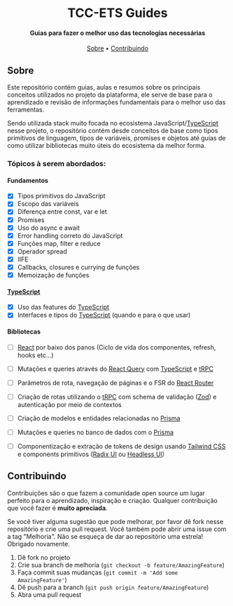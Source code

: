 <h1 align="center">
  <br>
  TCC-ETS Guides
  <br>
</h1>

<h4 align="center">Guias para fazer o melhor uso das tecnologias necessárias</h4>

<p align="center">
  <a href="#sobre">Sobre</a> •
  <a href="#contribuindo">Contribuindo</a>
</p>

## Sobre

Este repositório contém guias, aulas e resumos sobre os principais conceitos utilizados no projeto da plataforma, ele serve de base para o aprendizado e revisão de informações fundamentais para o melhor uso das ferramentas.

Sendo utilizada stack muito focada no ecosistema JavaScript/[TypeScript](https://www.typescriptlang.org/docs/) nesse projeto, o repositório contém desde conceitos de base como tipos primitivos de linguagem, tipos de variáveis, promises e objetos até guias de como utilizar bibliotecas muito úteis do ecosistema da melhor forma.

### Tópicos à serem abordados:

#### Fundamentos

- [x] Tipos primitivos do JavaScript
- [x] Escopo das variáveis
- [x] Diferença entre const, var e let
- [x] Promises
- [x] Uso do async e await
- [x] Error handling correto do JavaScript
- [x] Funções map, filter e reduce
- [x] Operador spread
- [x] IIFE
- [x] Callbacks, closures e currying de funções
- [x] Memoização de funções

#### [TypeScript](https://www.typescriptlang.org/docs/)

- [x] Uso das features do [TypeScript](https://www.typescriptlang.org/docs/)
- [x] Interfaces e tipos do [TypeScript](https://www.typescriptlang.org/docs/) (quando e para o que usar)

#### Bibliotecas

- [ ] [React](https://reactjs.org/) por baixo dos panos (Ciclo de vida dos componentes, refresh, hooks etc...)
- [ ] Mutações e queries através do [React Query](https://tanstack.com/query/v4) com [TypeScript](https://www.typescriptlang.org/docs/) e [tRPC](https://trpc.io/)
- [ ] Parâmetros de rota, navegação de páginas e o FSR do [React Router](https://reactrouter.com/en/main)
- [ ] Criação de rotas utilizando o [tRPC](https://trpc.io/) com schema de validação ([Zod](https://zod.dev/)) e autenticação por meio de contextos
- [ ] Criação de modelos e entidades relacionadas no [Prisma](https://www.prisma.io/)
- [ ] Mutações e queries no banco de dados com o [Prisma](https://www.prisma.io/)
- [ ] Componentização e extração de tokens de design usando [Tailwind CSS](https://tailwindcss.com/) e components primitivos ([Radix UI](https://www.radix-ui.com/) ou [Headless UI](https://headlessui.com/))


## Contribuindo

Contribuições são o que fazem a comunidade open source um lugar perfeito para o aprendizado, inspiração e criação. Qualquer contribuição que você fazer é **muito apreciada**.

Se você tiver alguma sugestão que pode melhorar, por favor dê fork nesse repositório e crie uma pull request. Você também pode abrir uma issue com a tag "Melhoria".
Não se esqueça de dar ao repositório uma estrela! Obrigado novamente.

1. Dê fork no projeto
2. Crie sua branch de melhoria (`git checkout -b feature/AmazingFeature`)
3. Faça commit suas mudanças (`git commit -m 'Add some AmazingFeature'`)
4. Dê push para a branch (`git push origin feature/AmazingFeature`)
5. Abra uma pull request
